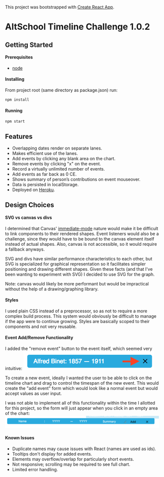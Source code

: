 This project was bootstrapped with [Create React App](https://github.com/facebookincubator/create-react-app).

# AltSchool Timeline Challenge 1.0.2

## Getting Started

#### Prerequisites

- [node](https://nodejs.org/en/download/)

#### Installing

From project root (same directory as package.json) run:
```
npm install
```

#### Running

```
npm start
```

## Features
- Overlapping dates render on separate lanes.
- Makes efficient use of the lanes.
- Add events by clicking any blank area on the chart.
- Remove events by clicking "x" on the event.
- Record a virtually unlimited number of events.
- Add events as far back as 0 CE.
- Shows summary of person’s contributions on event mouseover.
- Data is persisted in localStorage.
- Deployed on [Heroku](https://altschool-timeline-si57r2gu.herokuapp.com/).

## Design Choices

#### SVG vs canvas vs divs
I determined that Canvas' [immediate-mode](https://msdn.microsoft.com/en-us/library/gg193983(v=vs.85).aspx) nature would make it be difficult to link components to their rendered shapes. Event listeners would also be a challenge, since they would have to be bound to the canvas element itself instead of actual shapes. Also, canvas is not accessible, so it would require a fallback anyways.

SVG and divs have similar performance characteristics to each other, but SVG is specialized for graphical representation so it facilitates simpler positioning and drawing different shapes. Given these facts (and that I've been wanting to experiment with SVG) I decided to use SVG for the graph.

Note: canvas would likely be more performant but would be impractical without the help of a drawing/graphing library.

#### Styles
I used plain CSS instead of a preprocessor, so as not to require a more complex build process. This system would obviously be difficult to manage if the app were to continue growing. Styles are basically scoped to their components and not very reusable.

#### Event Add/Remove Functionality
I added the "remove event" button to the event itself, which seemed very intuitive:
!["close" button](./readme_imgs/close_button.png)

To create a new event, ideally I wanted the user to be able to click on the timeline chart and drag to control the timespan of the new event. This would create the "add event" form which would look like a normal event but would accept values as user input. 

I was not able to implement all of this functionality within the time I allotted for this project, so the form will just appear when you click in an empty area of the chart:
!["add event" form](./readme_imgs/form.png)

#### Known Issues
- Duplicate names may cause issues with React (names are used as ids).
- Tooltips don't display for added events.
- Elements may overflow/overlap for particularly short events.
- Not responsive; scrolling may be required to see full chart.
- Limited error handling.
